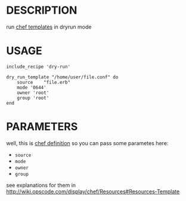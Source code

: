 DESCRIPTION
===========
run [chef templates](http://wiki.opscode.com/display/chef/Resources#Resources-Template) in dryrun mode
    
USAGE
=====

    include_recipe 'dry-run'

    dry_run_template "/home/user/file.conf" do
        source    "file.erb"
        mode '0644'
        owner 'root'
        group 'root'
    end

PARAMETERS
==========
well, this is [chef definition](http://wiki.opscode.com/display/chef/Definitions) so you can pass some
parametes here:

* `source`
* `mode`
* `owner`
* `group`

see explanations for them in http://wiki.opscode.com/display/chef/Resources#Resources-Template

    
